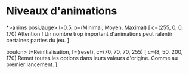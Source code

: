 # Niveaux d'animations

*>anims
posiJauge> l=0.5, p=(Minimal, Moyen, Maximal)
[ c=(255, 0, 0, 170)
Attention ! Un nombre trop important d'animations peut ralentir certaines parties du jeu.
]

bouton> t=Reinitialisation, f=(reset), c=(70, 70, 70, 255)
[ c=(8, 50, 200, 170)
Remet toutes les options dans leurs valeurs d'origine. Comme au premier lancement.
]